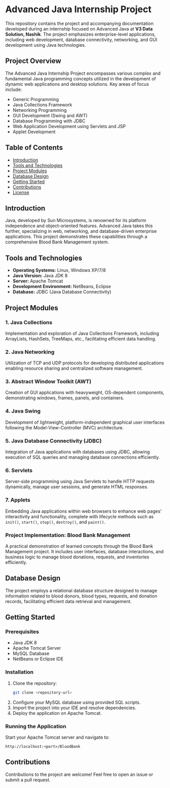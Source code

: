 # Advanced Java Internship Project

This repository contains the project and accompanying documentation developed during an internship focused on Advanced Java at **V3 Data Solution, Nashik**. The project emphasizes enterprise-level applications, including web development, database connectivity, networking, and GUI development using Java technologies.

## Project Overview

The Advanced Java Internship Project encompasses various complex and fundamental Java programming concepts utilized in the development of dynamic web applications and desktop solutions. Key areas of focus include:

- Generic Programming
- Java Collections Framework
- Networking Programming
- GUI Development (Swing and AWT)
- Database Programming with JDBC
- Web Application Development using Servlets and JSP
- Applet Development

## Table of Contents

- [Introduction](#introduction)
- [Tools and Technologies](#tools-and-technologies)
- [Project Modules](#project-modules)
- [Database Design](#database-design)
- [Getting Started](#getting-started)
- [Contributions](#contributions)
- [License](#license)

## Introduction

Java, developed by Sun Microsystems, is renowned for its platform independence and object-oriented features. Advanced Java takes this further, specializing in web, networking, and database-driven enterprise applications. This project demonstrates these capabilities through a comprehensive Blood Bank Management system.

## Tools and Technologies

- **Operating Systems:** Linux, Windows XP/7/8
- **Java Version:** Java JDK 8
- **Server:** Apache Tomcat
- **Development Environment:** NetBeans, Eclipse
- **Database:** JDBC (Java Database Connectivity)

## Project Modules

### 1. Java Collections
Implementation and exploration of Java Collections Framework, including ArrayLists, HashSets, TreeMaps, etc., facilitating efficient data handling.

### 2. Java Networking
Utilization of TCP and UDP protocols for developing distributed applications enabling resource sharing and centralized software management.

### 3. Abstract Window Toolkit (AWT)
Creation of GUI applications with heavyweight, OS-dependent components, demonstrating windows, frames, panels, and containers.

### 4. Java Swing
Development of lightweight, platform-independent graphical user interfaces following the Model-View-Controller (MVC) architecture.

### 5. Java Database Connectivity (JDBC)
Integration of Java applications with databases using JDBC, allowing execution of SQL queries and managing database connections efficiently.

### 6. Servlets
Server-side programming using Java Servlets to handle HTTP requests dynamically, manage user sessions, and generate HTML responses.

### 7. Applets
Embedding Java applications within web browsers to enhance web pages' interactivity and functionality, complete with lifecycle methods such as `init()`, `start()`, `stop()`, `destroy()`, and `paint()`.

### Project Implementation: Blood Bank Management
A practical demonstration of learned concepts through the Blood Bank Management project. It includes user interfaces, database interactions, and business logic to manage blood donations, requests, and inventories efficiently.

## Database Design
The project employs a relational database structure designed to manage information related to blood donors, blood types, requests, and donation records, facilitating efficient data retrieval and management.

## Getting Started

### Prerequisites
- Java JDK 8
- Apache Tomcat Server
- MySQL Database
- NetBeans or Eclipse IDE

### Installation

1. Clone the repository:
   ```bash
   git clone <repository-url>
   ```
2. Configure your MySQL database using provided SQL scripts.
3. Import the project into your IDE and resolve dependencies.
4. Deploy the application on Apache Tomcat.

### Running the Application

Start your Apache Tomcat server and navigate to:
```
http://localhost:<port>/BloodBank
```

## Contributions

Contributions to the project are welcome! Feel free to open an issue or submit a pull request.


